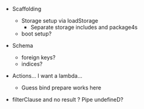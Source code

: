 - Scaffolding
	- Storage setup via loadStorage
		- Separate storage includes and package4s
	- boot setup?
- Schema
	- foreign keys?
	- indices?
- Actions... I want a lambda...
	- Guess bind prepare works here

- filterClause and no result ? Pipe undefineD?
